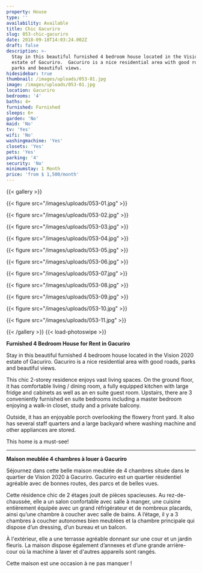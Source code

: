 ```yaml
---
property: House
type: ''
availability: Available
title: Chic Gacuriro
slug: 053-chic-gacuriro
date: 2018-09-18T14:03:24.002Z
draft: false
description: >-
  Stay in this beautiful furnished 4 bedroom house located in the Vision 2020
  estate of Gacuriro.  Gacuriro is a nice residential area with good roads,
  parks and beautiful views. 
hidesidebar: true
thumbnail: /images/uploads/053-01.jpg
image: /images/uploads/053-01.jpg
location: Gacuriro
bedrooms: '4'
baths: 4+
furnished: Furnished
sleeps: 6+
garden: 'No'
maid: 'No'
tv: 'Yes'
wifi: 'No'
washingmachine: 'Yes'
closets: 'Yes'
pets: 'Yes'
parking: '4'
security: 'No'
minimumstay: 1 Month
price: 'from $ 1,500/month'
---
```

{{< gallery >}} 

{{< figure src="/images/uploads/053-01.jpg" >}} 

{{< figure src="/images/uploads/053-02.jpg" >}}

 {{< figure src="/images/uploads/053-03.jpg" >}} 

{{< figure src="/images/uploads/053-04.jpg" >}}

{{< figure src="/images/uploads/053-05.jpg" >}}

 {{< figure src="/images/uploads/053-06.jpg" >}}

 {{< figure src="/images/uploads/053-07.jpg" >}}

 {{< figure src="/images/uploads/053-08.jpg" >}}

{{< figure src="/images/uploads/053-09.jpg" >}} 

{{< figure src="/images/uploads/053-10.jpg" >}}

 {{< figure src="/images/uploads/053-11.jpg" >}} 

 {{< /gallery >}} {{< load-photoswipe >}}

**Furnished 4 Bedroom House for Rent in Gacuriro**

Stay in this beautiful furnished 4 bedroom house located in the Vision 2020 estate of Gacuriro.  Gacuriro is a nice residential area with good roads, parks and beautiful views. 

This chic 2-storey residence enjoys vast living spaces. On the ground floor, it has comfortable living / dining room, a fully equipped kitchen with large fridge and cabinets as well as an en suite guest room. Upstairs, there are 3 conveniently furnished en suite bedrooms including a master bedroom enjoying a walk-in closet, study and a private balcony. 

Outside, it has an enjoyable porch overlooking the flowery front yard. It also has several staff quarters and a large backyard where washing machine and other appliances are stored.  

This home is a must-see!  

- - -

**Maison meublée 4 chambres à louer à Gacuriro**

Séjournez dans cette belle maison meublée de 4 chambres située dans le quartier de Vision 2020 à Gacuriro. Gacuriro est un quartier résidentiel agréable avec de bonnes routes, des parcs et de belles vues. 

Cette résidence chic de 2 étages jouit de pièces spacieuses. Au rez-de-chaussée, elle a un salon confortable avec salle à manger, une cuisine entièrement équipée avec un grand réfrigérateur et de nombreux placards, ainsi qu’une chambre à coucher avec salle de bains. A l’étage, il y a 3 chambres à coucher autonomes bien meublées et la chambre principale qui dispose d’un dressing, d’un bureau et un balcon. 

À l'extérieur, elle a une terrasse agréable donnant sur une cour et un jardin fleuris. La maison dispose également d’annexes et d’une grande arrière-cour où la machine à laver et d'autres appareils sont rangés. 

Cette maison est une occasion à ne pas manquer !

